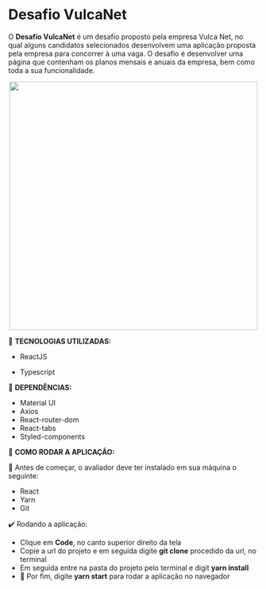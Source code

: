 # Desafio VulcaNet
O **Desafio VulcaNet** é um desafio proposto pela empresa Vulca Net, no qual alguns candidatos selecionados desenvolvem uma aplicação proposta pela empresa para concorrer à uma vaga. O desafio é desenvolver uma página que contenham os planos mensais e anuais da empresa, bem como toda a sua funcionalidade.


<p align="center">
  <img src = "https://user-images.githubusercontent.com/50887367/86535462-e1cf3580-beb6-11ea-9ff1-e389bf013fd1.png" width = "500px" heigth: "300px"/>
</p>



:rocket: **TECNOLOGIAS UTILIZADAS:**

- ReactJS

- Typescript

:hammer: **DEPENDÊNCIAS:**
- Material UI
- Axios
- React-router-dom
- React-tabs
- Styled-components

:page_with_curl: **COMO RODAR A APLICAÇÃO:**

:red_circle: Antes de começar, o avaliador deve ter instalado em sua máquina o seguinte:
- React
- Yarn
- Git

:heavy_check_mark: Rodando a aplicação:
- Clique em **Code**, no canto superior direito da tela
- Copie a url do projeto e em seguida digite **git clone** procedido da url, no terminal
- Em seguida entre na pasta do projeto pelo terminal e digit **yarn install**
- :tada: Por fim, digite **yarn start** para rodar a aplicação no navegador
